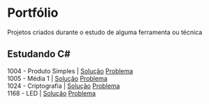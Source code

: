 # Portfólio
Projetos criados durante o estudo de alguma ferramenta ou técnica

## Estudando C#
1004 - Produto Simples | [Solução](https://github.com/muriloxpto/estudos/tree/453c490049a1819599528adab59415bb4afe2faf/beecrowd/iniciante/bee1004)
[Problema](https://www.beecrowd.com.br/judge/pt/problems/view/1004)<br/>
1005 - Média 1 | [Solução](https://github.com/muriloxpto/estudos/tree/bf6ed7ef12593ab44d1147586ff171846bb33714/beecrowd/iniciante/bee1005)
[Problema](https://www.beecrowd.com.br/judge/pt/problems/view/1005)<br/>
1024 - Criptografia | [Solução](https://github.com/muriloxpto/estudos/tree/65aa371366621d2f18fb795e74433f1f8b63722a/beecrowd/strings/bee1024)
[Problema](https://www.beecrowd.com.br/judge/pt/problems/view/1024)<br/>
1168 - LED | [Solução](https://github.com/muriloxpto/estudos/tree/101fff1de02137d9036106ec614fb65388dde2a8/beecrowd/strings/bee1168)
[Problema](https://www.beecrowd.com.br/judge/pt/problems/view/1168)